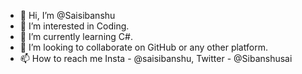 - 👋 Hi, I’m @Saisibanshu
- 👀 I’m interested in Coding.
- 🌱 I’m currently learning C#.
- 💞️ I’m looking to collaborate on GitHub or any other platform.
- 📫 How to reach me
Insta - @saisibanshu, Twitter - @Sibanshusai

<!---
Saisibanshu/Saisibanshu is a ✨ special ✨ repository because its `README.md` (this file) appears on your GitHub profile.
You can click the Preview link to take a look at your changes.
--->
